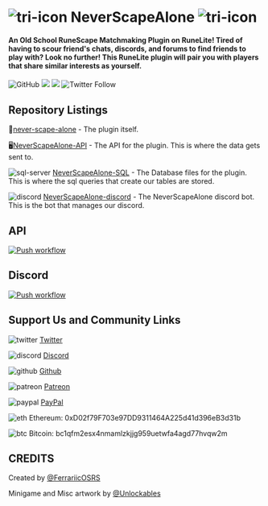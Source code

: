 # ![tri-icon](https://user-images.githubusercontent.com/5789682/173276602-8cbfd0e4-4509-4335-a6c6-49a133fd0c9f.png) NeverScapeAlone ![tri-icon](https://user-images.githubusercontent.com/5789682/173276602-8cbfd0e4-4509-4335-a6c6-49a133fd0c9f.png)

#### An Old School RuneScape Matchmaking Plugin on RuneLite! Tired of having to scour friend's chats, discords, and forums to find friends to play with? Look no further! This RuneLite plugin will pair you with players that share similar interests as yourself.
![GitHub](https://img.shields.io/github/license/NeverScapeAlone/never-scape-alone)
[![](https://img.shields.io/endpoint?url=https://i.pluginhub.info/shields/rank/plugin/neverscapealone)](https://runelite.net/plugin-hub) [![](https://img.shields.io/endpoint?url=https://i.pluginhub.info/shields/installs/plugin/neverscapealone)](https://runelite.net/plugin-hub)
![Twitter Follow](https://img.shields.io/twitter/follow/NeverScapeAlone?style=social)
## Repository Listings
🔌[never-scape-alone](https://github.com/NeverScapeAlone/never-scape-alone) - The plugin itself.

🖥[NeverScapeAlone-API](https://github.com/NeverScapeAlone/NeverScapeAlone-API) - The API for the plugin. This is where the data gets sent to.

![sql-server](https://user-images.githubusercontent.com/5789682/177053846-3b578ea9-79af-4c50-b8c7-c0f078c537e3.png)
[NeverScapeAlone-SQL](https://github.com/NeverScapeAlone/NeverScapeAlone-SQL) - The Database files for the plugin. This is where the sql queries that create our tables are stored.

![discord](https://user-images.githubusercontent.com/5789682/173276137-8ea82e88-4ec1-444f-baf0-4b0dc171901f.png) [NeverScapeAlone-discord](https://github.com/NeverScapeAlone/NeverScapeAlone-discord) - The NeverScapeAlone discord bot. This is the bot that manages our discord.

## API
[![Push workflow](https://github.com/NeverScapeAlone/NeverScapeAlone-API/actions/workflows/push_workflow.yml/badge.svg)](https://github.com/NeverScapeAlone/NeverScapeAlone-API/actions/workflows/push_workflow.yml)

## Discord
[![Push workflow](https://github.com/NeverScapeAlone/NeverScapeAlone-discord/actions/workflows/push_workflow.yml/badge.svg)](https://github.com/NeverScapeAlone/NeverScapeAlone-discord/actions/workflows/push_workflow.yml)

## Support Us and Community Links
![twitter](https://user-images.githubusercontent.com/5789682/173276125-347af1a5-e866-4770-97b2-7ebd3ab1aaa6.png)
[Twitter](https://www.twitter.com/NeverScapeAlone)

![discord](https://user-images.githubusercontent.com/5789682/173276137-8ea82e88-4ec1-444f-baf0-4b0dc171901f.png)
[Discord](https://discord.gg/rs2AH3vnmf)

![github](https://user-images.githubusercontent.com/5789682/173276200-a073b459-e9b6-45da-82b7-c1d88e1dd268.png)
[Github](https://github.com/NeverScapeAlone)

![patreon](https://user-images.githubusercontent.com/5789682/173276176-22dd9dcc-40c8-472b-9da2-455eebec296a.png)
[Patreon](https://www.patreon.com/bot_detector)

![paypal](https://user-images.githubusercontent.com/5789682/173276162-04095593-1887-42bc-b15d-718b2479425c.png)
[PayPal](https://www.paypal.com/paypalme/osrsbotdetector)

![eth](https://user-images.githubusercontent.com/5789682/173276023-fceaa48e-41ee-4968-a78a-66503eb8abdc.png)
Ethereum: 0xD02f79F703e97DD9311464A225d41d396eB3d31b

![btc](https://user-images.githubusercontent.com/5789682/173276016-702a3031-94c1-4b75-b951-738d5b500a47.png)
Bitcoin: bc1qfm2esx4nmamlzkjjg959uetwfa4agd77hvqw2m


## CREDITS
Created by [@FerrariicOSRS](www.twitter.com/Ferrariicosrs)

Minigame and Misc artwork by [@Unlockables](www.twitter.com/unlockables)
